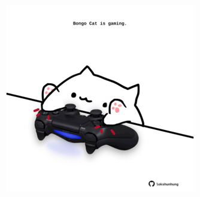 <!-- built at 07/07/2021, 22:01:52 UTC -->
<p align="center">
  <img width="500" height="500" src="./ReadmeImage.svg">
</p>
